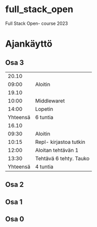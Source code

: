 # full_stack_open
Full Stack Open- course 2023

# Ajankäyttö



## Osa 3

<table>
<tbody>
<tr><td>20.10</td><td></td></tr>
<tr><td>09:00</td><td>Aloitin</td></tr>
<tr><td>19.10</td><td></td></tr>
<tr><td>10:00</td><td>Middlewaret</td></tr>
<tr><td>14:00</td><td>Lopetin</td></tr>
<tr><td>Yhteensä</td><td>6 tuntia</td></tr>
<tr><td>16.10</td><td></td></tr>
<tr><td>09:30</td><td>Aloitin</td></tr>
<tr><td>10:15</td><td>Repl- kirjastoa tutkin</td></tr>
<tr><td>12:00</td><td>Aloitan tehtävän 1</td></tr>
<tr><td>13:30</td><td>Tehtävä 6 tehty. Tauko</td></tr>
<tr><td>Yhteensä</td><td>4 tuntia</td></tr>
</tbody>
</table>

## Osa 2
## Osa 1
## Osa 0
